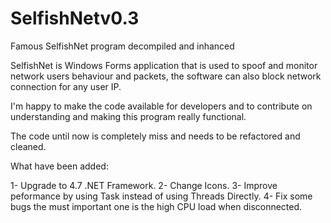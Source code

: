 # SelfishNetv0.3
Famous SelfishNet program decompiled and inhanced

SelfishNet is Windows Forms application that is used to spoof and monitor network users behaviour and packets, the software can also block network connection for any user IP.

I'm happy to make the code available for developers and to contribute on understanding and making this program really functional.

The code until now is completely miss and needs to be refactored and cleaned.

What have been added:

1- Upgrade to 4.7 .NET Framework.
2- Change Icons.
3- Improve peformance by using Task instead of using Threads Directly.
4- Fix some bugs the must important one is the high CPU load when disconnected. 
